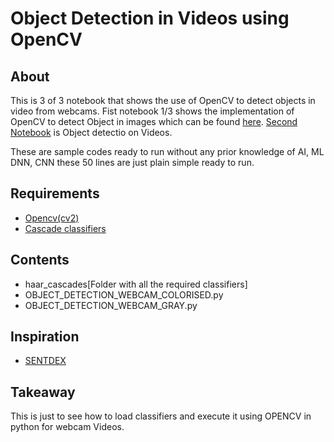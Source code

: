 # Object Detection in Videos using OpenCV

## About
This is 3 of 3 notebook that shows the use of OpenCV to detect objects in video from webcams. 
Fist notebook 1/3 shows the implementation of OpenCV to detect Object in images which can be found [here](https://github.com/deep28vish/Object-Detection-Images-OpenCV). [Second Notebook](https://github.com/deep28vish/Object-detection-Videos-OpenCV) is Object detectio on Videos.

These are sample codes ready to run without any prior knowledge of AI, ML DNN, CNN these 50 lines are just plain simple ready to run.

## Requirements
* [Opencv(cv2)](https://pypi.org/project/opencv-python/)
* [Cascade classifiers](https://github.com/deep28vish/Object-Detection-Images-OpenCV/tree/master/haar_cascades)
## Contents
* haar_cascades[Folder with all the required classifiers]
* OBJECT_DETECTION_WEBCAM_COLORISED.py
* OBJECT_DETECTION_WEBCAM_GRAY.py
    
## Inspiration
* [SENTDEX](https://pythonprogramming.net/)

## Takeaway
This is just to see how to load classifiers and execute it using OPENCV in python for webcam Videos.
